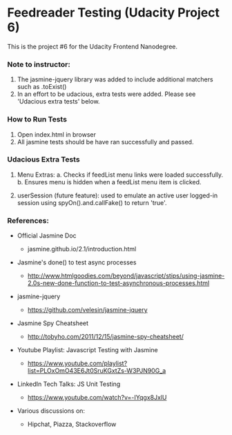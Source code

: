 # Feedreader Testing (Udacity Project 6)

This is the project #6 for the Udacity Frontend Nanodegree.

### Note to instructor:
  1. The jasmine-jquery library was added to include additional matchers such as .toExist()
  2. In an effort to be udacious, extra tests were added. Please see 'Udacious extra tests' below.

### How to Run Tests
1. Open index.html in browser
2. All jasmine tests should be have ran successfully and passed.

### Udacious Extra Tests
1. Menu Extras:
   a. Checks if feedList menu links were loaded successfully.
   b. Ensures menu is hidden when a feedList menu item is clicked.

2. userSession (future feature): used to emulate an active user logged-in session using spyOn().and.callFake() to return 'true'.

### References:
  - Official Jasmine Doc
    - jasmine.github.io/2.1/introduction.html

  - Jasmine's done() to test async processes
    - http://www.htmlgoodies.com/beyond/javascript/stips/using-jasmine-2.0s-new-done-function-to-test-asynchronous-processes.html

  - jasmine-jquery
    - https://github.com/velesin/jasmine-jquery

  - Jasmine Spy Cheatsheet
    - http://tobyho.com/2011/12/15/jasmine-spy-cheatsheet/

  - Youtube Playlist: Javascript Testing with Jasmine
    - https://www.youtube.com/playlist?list=PLOxOmO43E6Jt0SruKGxtZs-W3PJN90G_a

  - LinkedIn Tech Talks: JS Unit Testing
    - https://www.youtube.com/watch?v=-IYqgx8JxlU

  - Various discussions on:
    - Hipchat, Piazza, Stackoverflow